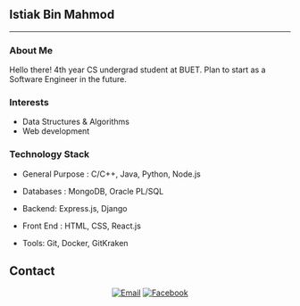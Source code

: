 ## Istiak Bin Mahmod ##
---

### About Me

Hello there! 4th year CS undergrad student at BUET. Plan to start as a Software Engineer in the future.

### Interests
- Data Structures & Algorithms
- Web development


### Technology Stack ###
- General Purpose : 
   C/C++, Java, Python, Node.js

- Databases : 
   MongoDB, Oracle PL/SQL

- Backend:
   Express.js, Django
   
- Front End : 
  HTML, CSS, React.js

- Tools:
   Git, Docker, GitKraken
  

## Contact ##
<p align="center">
<a href="masumk086@gmail.com"><img alt="Email" src="https://img.shields.io/badge/Gmail-masumk086@gmail.com-red?style=flat&logo=gmail"></a>
<a href="https://www.facebook.com/istiakbin.mahmud/"><img alt="Facebook" src="https://img.shields.io/badge/Facebook-Istiak Bin Mahmod-blue?style=flat&logo=facebook"></a>
</p>
